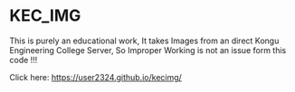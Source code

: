 # KEC_IMG

This is purely an educational work,
It takes Images from an direct Kongu Engineering College Server,
So Improper Working is not an issue form this code !!!

Click here: https://user2324.github.io/kecimg/
